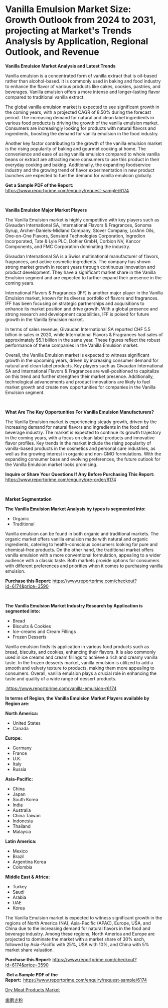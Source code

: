 <p><h1>Vanilla Emulsion Market Size: Growth Outlook from 2024 to 2031, projecting at Market's Trends Analysis by Application, Regional Outlook, and Revenue</h1></p><p><strong>Vanilla Emulsion Market Analysis and Latest Trends</strong></p>
<p><p>Vanilla emulsion is a concentrated form of vanilla extract that is oil-based rather than alcohol-based. It is commonly used in baking and food industry to enhance the flavor of various products like cakes, cookies, pastries, and beverages. Vanilla emulsion offers a more intense and longer-lasting flavor compared to traditional vanilla extract.</p><p>The global vanilla emulsion market is expected to see significant growth in the coming years, with a projected CAGR of 8.50% during the forecast period. The increasing demand for natural and clean label ingredients in various food products is driving the growth of the vanilla emulsion market. Consumers are increasingly looking for products with natural flavors and ingredients, boosting the demand for vanilla emulsion in the food industry.</p><p>Another key factor contributing to the growth of the vanilla emulsion market is the rising popularity of baking and gourmet cooking at home. The convenience and ease of using vanilla emulsion compared to whole vanilla beans or extract are attracting more consumers to use this product in their everyday cooking and baking. Additionally, the expanding foodservice industry and the growing trend of flavor experimentation in new product launches are expected to fuel the demand for vanilla emulsion globally.</p></p>
<p><strong>Get a Sample PDF of the Report:&nbsp;</strong> <a href="https://www.reportprime.com/enquiry/request-sample/6174">https://www.reportprime.com/enquiry/request-sample/6174</a></p>
<p>&nbsp;</p>
<p><strong>Vanilla Emulsion Major Market Players</strong></p>
<p><p>The Vanilla Emulsion market is highly competitive with key players such as Givaudan International SA, International Flavors & Fragrances, Sonoma Syrup, Archer-Daniels-Midland Company, Stover Company, LorAnn Oils, One-on-One Flavors, Sensient Technologies Corporation, Ingredion Incorporated, Tate & Lyle PLC, Dohler GmbH, Corbion NV, Kancor Components, and FMC Corporation dominating the industry.</p><p>Givaudan International SA is a Swiss multinational manufacturer of flavors, fragrances, and active cosmetic ingredients. The company has shown strong market growth in recent years through continuous innovation and product development. They have a significant market share in the Vanilla Emulsion segment and are expected to further expand their presence in the coming years.</p><p>International Flavors & Fragrances (IFF) is another major player in the Vanilla Emulsion market, known for its diverse portfolio of flavors and fragrances. IFF has been focusing on strategic partnerships and acquisitions to enhance its market position and drive growth. With a global presence and strong research and development capabilities, IFF is poised for future growth in the Vanilla Emulsion market.</p><p>In terms of sales revenue, Givaudan International SA reported CHF 5.5 billion in sales in 2020, while International Flavors & Fragrances had sales of approximately $5.1 billion in the same year. These figures reflect the robust performance of these companies in the Vanilla Emulsion market.</p><p>Overall, the Vanilla Emulsion market is expected to witness significant growth in the upcoming years, driven by increasing consumer demand for natural and clean label products. Key players such as Givaudan International SA and International Flavors & Fragrances are well-positioned to capitalize on this trend and further strengthen their market presence. Additionally, technological advancements and product innovations are likely to fuel market growth and create new opportunities for companies in the Vanilla Emulsion segment.</p></p>
<p>&nbsp;</p>
<p><strong>What Are The Key Opportunities For Vanilla Emulsion Manufacturers?</strong></p>
<p><p>The Vanilla Emulsion market is experiencing steady growth, driven by the increasing demand for natural flavors and ingredients in the food and beverage industry. The market is expected to continue its growth trajectory in the coming years, with a focus on clean label products and innovative flavor profiles. Key trends in the market include the rising popularity of vanilla-based products in the cosmetics and personal care industries, as well as the growing interest in organic and non-GMO formulations. With the expanding consumer base and evolving preferences, the future outlook for the Vanilla Emulsion market looks promising.</p></p>
<p><strong>Inquire or Share Your Questions If Any Before Purchasing This Report:</strong> <a href="https://www.reportprime.com/enquiry/pre-order/6174">https://www.reportprime.com/enquiry/pre-order/6174</a></p>
<p>&nbsp;</p>
<p><strong>Market Segmentation</strong></p>
<p><strong>The Vanilla Emulsion Market Analysis by types is segmented into:</strong></p>
<p><ul><li>Organic</li><li>Traditional</li></ul></p>
<p><p>Vanilla emulsion can be found in both organic and traditional markets. The organic market offers vanilla emulsion made with natural and organic ingredients, catering to health-conscious consumers looking for pure and chemical-free products. On the other hand, the traditional market offers vanilla emulsion with a more conventional formulation, appealing to a wider audience with a classic taste. Both markets provide options for consumers with different preferences and priorities when it comes to purchasing vanilla emulsion.</p></p>
<p><strong>Purchase this Report:&nbsp;</strong><a href="https://www.reportprime.com/checkout?id=6174&price=3590">https://www.reportprime.com/checkout?id=6174&price=3590</a></p>
<p>&nbsp;</p>
<p><strong>The Vanilla Emulsion Market Industry Research by Application is segmented into:</strong></p>
<p><ul><li>Bread</li><li>Biscuits & Cookies</li><li>Ice-creams and Cream Fillings</li><li>Frozen Desserts</li></ul></p>
<p><p>Vanilla emulsion finds its application in various food products such as bread, biscuits, and cookies, enhancing their flavors. It is also commonly used in ice creams and cream fillings to achieve a rich and creamy vanilla taste. In the frozen desserts market, vanilla emulsion is utilized to add a smooth and velvety texture to products, making them more appealing to consumers. Overall, vanilla emulsion plays a crucial role in enhancing the taste and quality of a wide range of dessert products.</p></p>
<p><a href="https://www.reportprime.com/vanilla-emulsion-r6174">&nbsp;https://www.reportprime.com/vanilla-emulsion-r6174</a></p>
<p><strong>In terms of Region, the Vanilla Emulsion Market Players available by Region are:</strong></p>
<p>
    <p> <strong> North America: </strong>
        <ul>
            <li>United States</li>
            <li>Canada</li>
        </ul>
        </p> 
    <p> <strong> Europe: </strong>
        <ul>
            <li>Germany</li>
            <li>France</li>
            <li>U.K.</li>
            <li>Italy</li>
            <li>Russia</li>
        </ul>
        </p> 
    <p> <strong> Asia-Pacific: </strong>
        <ul>
            <li>China</li>
            <li>Japan</li>
            <li>South Korea</li>
            <li>India</li>
            <li>Australia</li>
            <li>China Taiwan</li>
            <li>Indonesia</li>
            <li>Thailand</li>
            <li>Malaysia</li>
        </ul>
        </p> 
    <p> <strong> Latin America: </strong>
        <ul>
            <li>Mexico</li>
            <li>Brazil</li>
            <li>Argentina Korea</li>
            <li>Colombia</li>
        </ul>
        </p> 
    <p> <strong> Middle East & Africa: </strong>
        <ul>
            <li>Turkey</li>
            <li>Saudi</li>
            <li>Arabia</li>
            <li>UAE</li>
            <li>Korea</li>
        </ul>
    </p>
    </p>
<p><p>The Vanilla Emulsion market is expected to witness significant growth in the regions of North America (NA), Asia-Pacific (APAC), Europe, USA, and China due to the increasing demand for natural flavors in the food and beverage industry. Among these regions, North America and Europe are projected to dominate the market with a market share of 30% each, followed by Asia-Pacific with 25%, USA with 10%, and China with 5% market share valuation.</p></p>
<p><strong>Purchase this Report: </strong><a href="https://www.reportprime.com/checkout?id=6174&price=3590">https://www.reportprime.com/checkout?id=6174&price=3590</a></p>
<p>&nbsp;<strong>Get a Sample PDF of the Report:&nbsp;&nbsp;</strong><a href="https://www.reportprime.com/enquiry/request-sample/6174">https://www.reportprime.com/enquiry/request-sample/6174</a></p>
<p><strong></strong></p>
<p><p><a href="https://github.com/markusgodoy/Market-Research-Report-List-2/blob/main/dry-meat-products-market.md">Dry Meat Products Market</a></p><p><a href="https://github.com/CloydAbbott2023/Market-Research-Report-List-1/blob/main/189665117971.md">歯磨き粉</a></p></p>